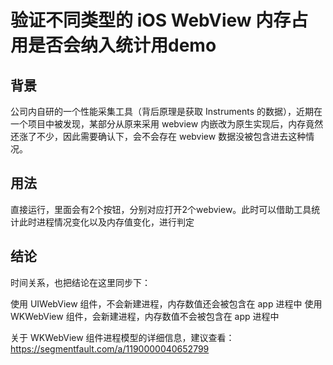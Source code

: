 # 验证不同类型的 iOS WebView 内存占用是否会纳入统计用demo

## 背景

公司内自研的一个性能采集工具（背后原理是获取 Instruments 的数据），近期在一个项目中被发现，某部分从原来采用 webview 内嵌改为原生实现后，内存竟然还涨了不少，因此需要确认下，会不会存在 webview 数据没被包含进去这种情况。

## 用法

直接运行，里面会有2个按钮，分别对应打开2个webview。此时可以借助工具统计此时进程情况变化以及内存值变化，进行判定

## 结论

时间关系，也把结论在这里同步下：

使用 UIWebView 组件，不会新建进程，内存数值还会被包含在 app 进程中
使用 WKWebView 组件，会新建进程，内存数值不会被包含在 app 进程中

关于 WKWebView 组件进程模型的详细信息，建议查看：https://segmentfault.com/a/1190000040652799